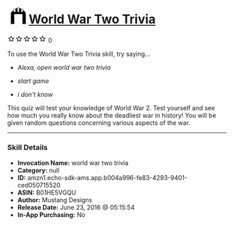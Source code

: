 # &nbsp;<img src="skill_icon" alt="World War Two Trivia icon" width="36"> [World War Two Trivia](http://alexa.amazon.com/#skills/amzn1.echo-sdk-ams.app.b004a996-fe83-4293-9401-ced050715520)
![0 stars](../../images/ic_star_border_black_18dp_1x.png)![0 stars](../../images/ic_star_border_black_18dp_1x.png)![0 stars](../../images/ic_star_border_black_18dp_1x.png)![0 stars](../../images/ic_star_border_black_18dp_1x.png)![0 stars](../../images/ic_star_border_black_18dp_1x.png) 0

To use the World War Two Trivia skill, try saying...

* *Alexa, open world war two trivia*

* *start game*

* *i don't know*

This quiz will test your knowledge of World War 2. Test yourself and see how much you really know about the deadliest war in history! You will be given random questions concerning various aspects of the war.

***

### Skill Details

* **Invocation Name:** world war two trivia
* **Category:** null
* **ID:** amzn1.echo-sdk-ams.app.b004a996-fe83-4293-9401-ced050715520
* **ASIN:** B01HE5VGQU
* **Author:** Mustang Designs
* **Release Date:** June 23, 2016 @ 05:15:54
* **In-App Purchasing:** No
